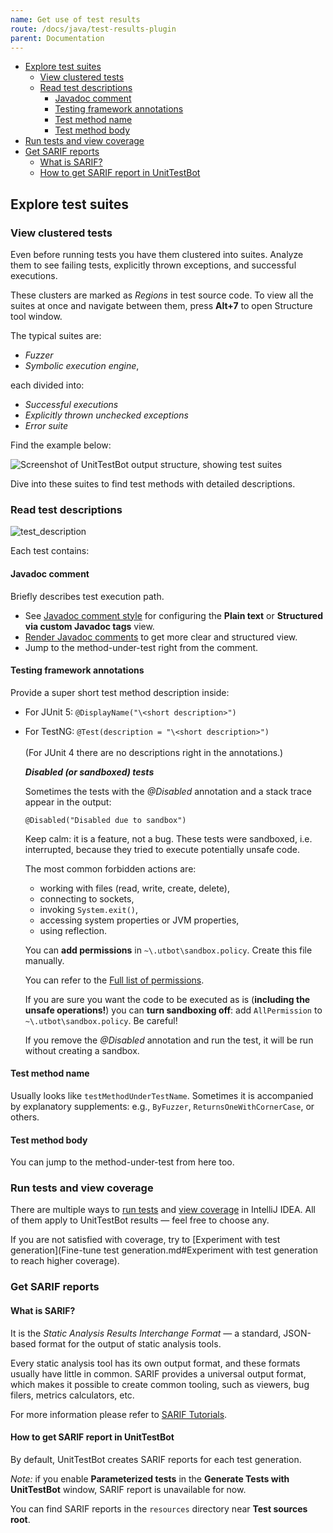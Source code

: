```yaml
---
name: Get use of test results
route: /docs/java/test-results-plugin
parent: Documentation
---
```


* [Explore test suites](https://github.com/UnitTestBot/UTBotJava/wiki/Get-use-of-test-results#explore-test-suites)
   * [View clustered tests](https://github.com/UnitTestBot/UTBotJava/wiki/Get-use-of-test-results#view-clustered-tests)
   * [Read test descriptions](https://github.com/UnitTestBot/UTBotJava/wiki/Get-use-of-test-results#read-test-descriptions)
      * [Javadoc comment](https://github.com/UnitTestBot/UTBotJava/wiki/Get-use-of-test-results#javadoc-comment)
      * [Testing framework annotations](https://github.com/UnitTestBot/UTBotJava/wiki/Get-use-of-test-results#testing-framework-annotations)
      * [Test method name](https://github.com/UnitTestBot/UTBotJava/wiki/Get-use-of-test-results#test-method-name)
      * [Test method body](https://github.com/UnitTestBot/UTBotJava/wiki/Get-use-of-test-results#test-method-body)
* [Run tests and view coverage](https://github.com/UnitTestBot/UTBotJava/wiki/Get-use-of-test-results#run-tests-and-view-coverage)
* [Get SARIF reports](https://github.com/UnitTestBot/UTBotJava/wiki/Get-use-of-test-results#get-sarif-reports)
   * [What is SARIF?](https://github.com/UnitTestBot/UTBotJava/wiki/Get-use-of-test-results#what-is-sarif)
   * [How to get SARIF report in UnitTestBot](https://github.com/UnitTestBot/UTBotJava/wiki/Get-use-of-test-results#how-to-get-sarif-report-in-unittestbot)

## Explore test suites

### View clustered tests

Even before running tests you have them clustered into suites. Analyze them to see failing tests, explicitly thrown exceptions, and successful executions.

These clusters are marked as _Regions_ in test source code. To view all the suites at once and navigate between them, press **Alt+7** to open Structure tool window.

The typical suites are:

* _Fuzzer_
* _Symbolic execution engine_,

each divided into:

* _Successful executions_
* _Explicitly thrown unchecked exceptions_
* _Error suite_

Find the example below:

![Screenshot of UnitTestBot output structure, showing test suites](https://user-images.githubusercontent.com/64418523/193044976-c83d990d-3211-4218-8c07-57d628ccf780.PNG)

Dive into these suites to find test methods with detailed descriptions.

### Read test descriptions

![test_description](https://user-images.githubusercontent.com/64418523/193581057-28d22cbf-d6c4-4c2e-b628-f0d84b991366.PNG)

Each test contains:

#### Javadoc comment

Briefly describes test execution path.

* See [Javadoc comment style](https://github.com/UnitTestBot/UTBotJava/wiki/Fine-tune-test-generation#javadoc-comment-style) for configuring the **Plain 
  text** or **Structured via custom Javadoc tags** view.
* [Render Javadoc comments](https://www.jetbrains.com/help/idea/working-with-code-documentation.html#toggle-rendered-view) to get more clear and structured view.
* Jump to the method-under-test right from the comment.

#### Testing framework annotations

Provide a super short test method description inside:

* For JUnit 5: `@DisplayName("\<short description>")`
* For TestNG: `@Test(description = "\<short description>")`<br></br>
(For JUnit 4 there are no descriptions right in the annotations.)

   _**Disabled (or sandboxed) tests**_

   Sometimes the tests with the _@Disabled_ annotation and a stack trace appear in the output:

   ```@Disabled("Disabled due to sandbox")```

   Keep calm: it is a feature, not a bug. These tests were sandboxed, i.e. interrupted, because they tried to execute potentially unsafe code.

   The most common forbidden actions are:
   * working with files (read, write, create, delete),
   * connecting to sockets,
   * invoking ```System.exit()```,
   * accessing system properties or JVM properties,
   * using reflection.

   You can **add permissions** in ```~\.utbot\sandbox.policy```. Create this file manually.

   You can refer to the [Full list of permissions](https://docs.oracle.com/javase/1.5.0/docs/guide/security/spec/security-spec.doc3.html).

   If you are sure you want the code to be executed as is (**including the unsafe operations!**) you can **turn sandboxing off**: add ```AllPermission```  to ```~\.utbot\sandbox.policy```. Be careful!

   If you remove the _@Disabled_ annotation and run the test, it will be run without creating a sandbox.

#### Test method name

Usually looks like ```testMethodUnderTestName```. Sometimes it is accompanied by explanatory supplements: e.g., 
```ByFuzzer```, ```ReturnsOneWithCornerCase```, or others.

#### Test method body

You can jump to the method-under-test from here too.

### Run tests and view coverage

There are multiple ways to [run tests](https://www.jetbrains.com/help/idea/performing-tests.html) and [view coverage](https://www.jetbrains.com/help/idea/code-coverage.html) in IntelliJ IDEA. All of them apply to UnitTestBot results — feel free to choose any.

If you are not satisfied with coverage, try to [Experiment with test generation](Fine-tune test generation.md#Experiment with test generation to reach higher coverage).

### Get SARIF reports

#### What is SARIF?

It is the _Static Analysis Results Interchange Format_ — a standard, JSON-based format for the output of static analysis tools.

Every static analysis tool has its own output format, and these formats usually have little in common. SARIF provides a universal output format, which makes it possible to create common tooling, such as viewers, bug filers, metrics calculators, etc.

For more information please refer to [SARIF Tutorials](https://github.com/microsoft/sarif-tutorials/blob/main/README.md).

#### How to get SARIF report in UnitTestBot

By default, UnitTestBot creates SARIF reports for each test generation.

_Note:_ if you enable **Parameterized tests** in the **Generate Tests with UnitTestBot** window, SARIF report is unavailable for now.

You can find SARIF reports in the ```resources``` directory near **Test sources root**. 
